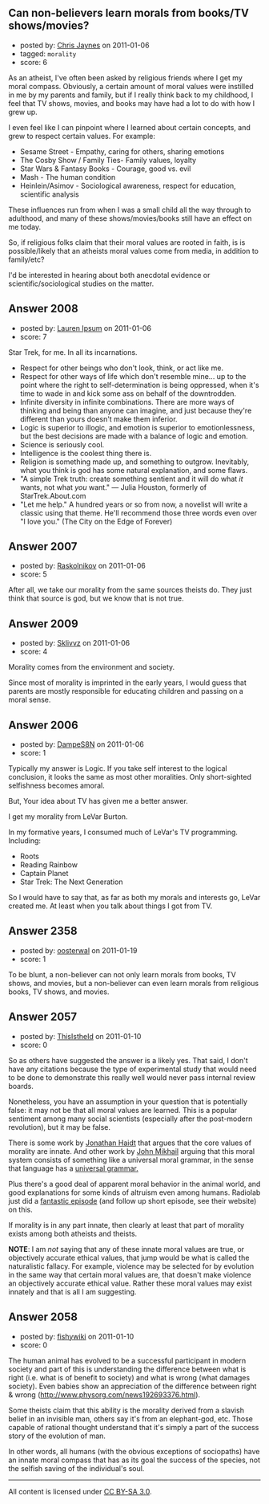 ## Can non-believers learn morals from books/TV shows/movies?

- posted by: [Chris Jaynes](https://stackexchange.com/users/-1/340-chris-jaynes) on 2011-01-06
- tagged: `morality`
- score: 6

As an atheist, I've often been asked by religious friends where I get my moral compass.  Obviously, a certain amount of moral values were instilled in me by my parents and family, but if I really think back to my childhood, I feel that TV shows, movies, and books may have had a lot to do with how I grew up.

I even feel like I can pinpoint where I learned about certain concepts, and grew to respect certain values.  For example:

 - Sesame Street - Empathy, caring for others, sharing emotions
 - The Cosby Show / Family Ties- Family values, loyalty
 - Star Wars & Fantasy Books - Courage, good vs. evil
 - Mash - The human condition
 - Heinlein/Asimov - Sociological awareness, respect for education, scientific analysis

These influences run from when I was a small child all the way through to adulthood, and many of these shows/movies/books still have an effect on me today.

So, if religious folks claim that their moral values are rooted in faith, is is possible/likely that an atheists moral values come from media, in addition to family/etc?

I'd be interested in hearing about both anecdotal evidence or scientific/sociological studies on the matter.


## Answer 2008

- posted by: [Lauren Ipsum](https://stackexchange.com/users/-1/71-lauren-ipsum) on 2011-01-06
- score: 7

Star Trek, for me. In all its incarnations.

 - Respect for other beings who don't
   look, think, or act like me.
 - Respect for other ways of life which
   don't resemble mine... up to the
   point where the right to
   self-determination is being
   oppressed, when it's time to wade in
   and kick some ass on behalf of the
   downtrodden.
 - Infinite diversity in infinite combinations. There are more ways of thinking and being than anyone can imagine, and just because they're different than yours doesn't make them inferior.
 - Logic is superior to illogic, and
   emotion is superior to
   emotionlessness, but the best
   decisions are made with a balance of
   logic and emotion.
 - Science is seriously cool.
 - Intelligence is the coolest thing
   there is.
 - Religion is something made up, and
   something to outgrow. Inevitably,
   what you think is god has some
   natural explanation, and some flaws.
 - "A simple Trek truth: create
   something sentient and it will do
   what *it* wants, not what *you*
   want." &mdash; Julia Houston,
   formerly of StarTrek.About.com
 - "Let me help." A hundred years or so
   from now, a novelist will write a
   classic using that theme. He'll
   recommend those three words even over
   "I love you." (The City on the Edge
   of Forever)


## Answer 2007

- posted by: [Raskolnikov](https://stackexchange.com/users/-1/144-raskolnikov) on 2011-01-06
- score: 5

After all, we take our morality from the same sources theists do. They just think that source is god, but we know that is not true.


## Answer 2009

- posted by: [Sklivvz](https://stackexchange.com/users/-1/675-sklivvz) on 2011-01-06
- score: 4

Morality comes from the environment and society. 

Since most of morality is imprinted in the early years, I would guess that parents are mostly responsible for educating children and passing on a moral sense.


## Answer 2006

- posted by: [DampeS8N](https://stackexchange.com/users/-1/587-dampes8n) on 2011-01-06
- score: 1

Typically my answer is Logic. If you take self interest to the logical conclusion, it looks the same as most other moralities. Only short-sighted selfishness becomes amoral.

But, Your idea about TV has given me a better answer.

I get my morality from LeVar Burton.

In my formative years, I consumed much of LeVar's TV programming. Including:

 - Roots
 - Reading Rainbow
 - Captain Planet
 - Star Trek: The Next Generation

So I would have to say that, as far as both my morals and interests go, LeVar created me. At least when you talk about things I got from TV.


## Answer 2358

- posted by: [oosterwal](https://stackexchange.com/users/-1/891-oosterwal) on 2011-01-19
- score: 1

To be blunt, a non-believer can not only learn morals from books, TV shows, and movies, but a non-believer can even learn morals from religious books, TV shows, and movies.


## Answer 2057

- posted by: [ThisIstheId](https://stackexchange.com/users/-1/404-thisistheid) on 2011-01-10
- score: 0

<p>So as others have suggested the answer is a likely yes. That said, I don't have any citations because the type of experimental study that would need to be done to demonstrate this really well would never pass internal review boards.</p>

<p>Nonetheless, you have an assumption in your question that is potentially false: it may not be that all moral values are learned. This is a popular sentiment among many social scientists (especially after the post-modern revolution), but it may be false. <br></p>

<p>There is some work by <a href="http://people.virginia.edu/~jdh6n/" rel="nofollow">Jonathan Haidt</a> that argues that the core values of morality are innate. And other work by <a href="http://www.law.georgetown.edu/faculty/mikhail/" rel="nofollow">John Mikhail</a> arguing that this moral system consists of something like a universal moral grammar, in the sense that language has a <a href="http://en.wikipedia.org/wiki/Universal_grammar" rel="nofollow">universal grammar.</a> </p>

<p>Plus there's a good deal of apparent moral behavior in the animal world, and good explanations for some kinds of altruism even among humans. Radiolab just did a <a href="http://www.radiolab.org/2010/dec/14/" rel="nofollow">fantastic episode</a> (and follow up short episode, see their website) on this.</p>

<p>If morality is in any part innate, then clearly at least that part of morality exists among both atheists and theists.</p>

<p><strong>NOTE</strong>: I am <em>not</em> saying that any of these innate moral values are true, or objectively accurate ethical values, that jump would be what is called the naturalistic fallacy. For example, violence may be selected for by evolution in the same way that certain moral values are, that doesn't make violence an objectively accurate ethical value. Rather these moral values may exist innately and that is all I am suggesting.</p>



## Answer 2058

- posted by: [fishywiki](https://stackexchange.com/users/-1/722-fishywiki) on 2011-01-10
- score: 0

The human animal has evolved to be a successful participant in modern society and part of this is understanding the difference between what is right (i.e. what is of benefit to society) and what is wrong (what damages society). Even babies show an appreciation of the difference between right & wrong (http://www.physorg.com/news192693376.html). 

Some theists claim that this ability is the morality derived from a slavish belief in an invisible man, others say it's from an elephant-god, etc. Those capable of rational thought understand that it's simply a part of the success story of the evolution of man.

In other words, all humans (with the obvious exceptions of sociopaths) have an innate moral compass that has as its goal the success of the species, not the selfish saving of the individual's soul.



---

All content is licensed under [CC BY-SA 3.0](https://creativecommons.org/licenses/by-sa/3.0/).
